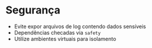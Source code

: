 # Segurança

- Evite expor arquivos de log contendo dados sensíveis
- Dependências checadas via `safety`
- Utilize ambientes virtuais para isolamento
